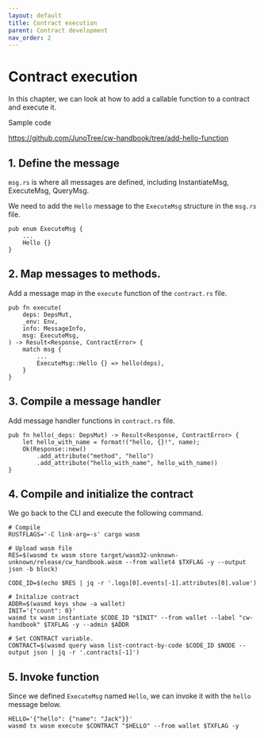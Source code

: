 ```yaml
---
layout: default
title: Contract execution
parent: Contract development
nav_order: 2
---
```


# Contract execution

In this chapter, we can look at how to add a callable function to a contract and execute it.

Sample code

https://github.com/JunoTree/cw-handbook/tree/add-hello-function

## 1. Define the message

`msg.rs` is where all messages are defined, including InstantiateMsg, ExecuteMsg, QueryMsg.

We need to add the `Hello` message to the `ExecuteMsg` structure in the `msg.rs` file.

```
pub enum ExecuteMsg {
    ...
    Hello {}
}
```

## 2. Map messages to methods.

Add a message map in the `execute` function of the `contract.rs` file.

```
pub fn execute(
    deps: DepsMut,
    _env: Env,
    info: MessageInfo,
    msg: ExecuteMsg,
) -> Result<Response, ContractError> {
    match msg {
        ...
        ExecuteMsg::Hello {} => hello(deps),
    }
}
```

## 3. Compile a message handler

Add message handler functions in `contract.rs` file.

```
pub fn hello(_deps: DepsMut) -> Result<Response, ContractError> {
    let hello_with_name = format!("hello, {}!", name);
    Ok(Response::new()
        .add_attribute("method", "hello")
        .add_attribute("hello_with_name", hello_with_name))
}
```

## 4. Compile and initialize the contract

We go back to the CLI and execute the following command.

```
# Compile
RUSTFLAGS='-C link-arg=-s' cargo wasm

# Upload wasm file
RES=$(wasmd tx wasm store target/wasm32-unknown-unknown/release/cw_handbook.wasm --from wallet4 $TXFLAG -y --output json -b block)

CODE_ID=$(echo $RES | jq -r '.logs[0].events[-1].attributes[0].value')

# Initalize contract
ADDR=$(wasmd keys show -a wallet)
INIT='{"count": 0}'
wasmd tx wasm instantiate $CODE_ID "$INIT" --from wallet --label "cw-handbook" $TXFLAG -y --admin $ADDR

# Set CONTRACT variable.
CONTRACT=$(wasmd query wasm list-contract-by-code $CODE_ID $NODE --output json | jq -r '.contracts[-1]')
```

## 5. Invoke function

Since we defined `ExecuteMsg` named `Hello`, we can invoke it with the `hello` message below.

```
HELLO='{"hello": {"name": "Jack"}}'
wasmd tx wasm execute $CONTRACT "$HELLO" --from wallet $TXFLAG -y
```


